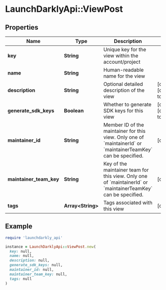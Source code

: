# LaunchDarklyApi::ViewPost

## Properties

| Name | Type | Description | Notes |
| ---- | ---- | ----------- | ----- |
| **key** | **String** | Unique key for the view within the account/project |  |
| **name** | **String** | Human-readable name for the view |  |
| **description** | **String** | Optional detailed description of the view | [optional][default to &#39;&#39;] |
| **generate_sdk_keys** | **Boolean** | Whether to generate SDK keys for this view | [optional][default to false] |
| **maintainer_id** | **String** | Member ID of the maintainer for this view. Only one of &#x60;maintainerId&#x60; or &#x60;maintainerTeamKey&#x60; can be specified. | [optional] |
| **maintainer_team_key** | **String** | Key of the maintainer team for this view. Only one of &#x60;maintainerId&#x60; or &#x60;maintainerTeamKey&#x60; can be specified. | [optional] |
| **tags** | **Array&lt;String&gt;** | Tags associated with this view | [optional] |

## Example

```ruby
require 'launchdarkly_api'

instance = LaunchDarklyApi::ViewPost.new(
  key: null,
  name: null,
  description: null,
  generate_sdk_keys: null,
  maintainer_id: null,
  maintainer_team_key: null,
  tags: null
)
```

